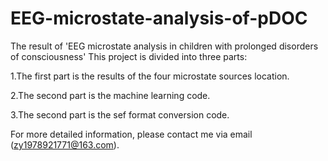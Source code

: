 # EEG-microstate-analysis-of-pDOC
The result of 'EEG microstate analysis in children with prolonged disorders of consciousness'
This project is divided into three parts:

1.The first part is the results of the four microstate sources location.

2.The second part is the machine learning code.

3.The second part is the sef format conversion code.

For more detailed information, please contact me via email (zy1978921771@163.com).
